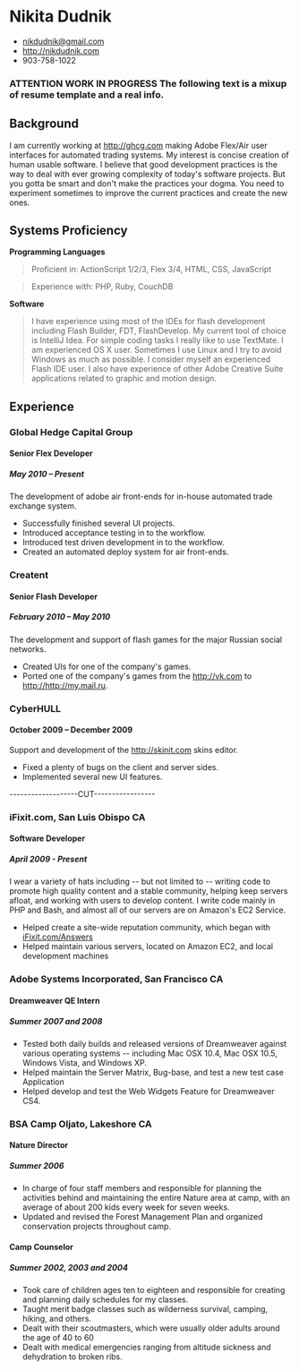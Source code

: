 # Nikita Dudnik

 * <nikdudnik@gmail.com>
 * <http://nikdudnik.com>
 * 903-758-1022

### ATTENTION WORK IN PROGRESS The following text is a mixup of resume template and a real info.

## Background

I am currently working at <http://ghcg.com> making Adobe Flex/Air user interfaces 
for automated trading systems. My interest is concise creation of human usable software.
I believe that good development practices is the way to deal with ever growing complexity of today's software projects. But you gotta be smart and don't make the practices your dogma. You need to experiment sometimes to improve the current practices and create the new ones. 

## Systems Proficiency

**Programming Languages**

 > Proficient in:  ActionScript 1/2/3, Flex 3/4, HTML, CSS, JavaScript

 > Experience with: PHP, Ruby, CouchDB

**Software**

 > I have experience using most of the IDEs for flash development including Flash Builder, FDT, FlashDevelop. My current tool of choice is IntelliJ Idea. For simple coding tasks I really like to use TextMate. I am experienced OS X user. Sometimes I use Linux and I try to avoid Windows as much as possible.
 > I consider myself an experienced Flash IDE user. I also have experience of other Adobe Creative Suite applications related to graphic and motion design.

## Experience


### Global Hedge Capital Group

#### Senior Flex Developer

##### May 2010 – Present

The development of adobe air front-ends for in-house automated trade exchange system.

 * Successfully finished several UI projects. 
 * Introduced acceptance testing in to the workflow.
 * Introduced test driven development in to the workflow.
 * Created an automated deploy system for air front-ends. 

### Creatent

#### Senior Flash Developer

##### February 2010 – May 2010

The development and support of flash games for the major Russian social networks.

 * Created UIs for one of the company's games.
 * Ported one of the company's games from the <http://vk.com> to <http://http://my.mail.ru>.

### CyberHULL

#### October 2009 – December 2009

Support and development of the <http://skinit.com> skins editor.

 * Fixed a plenty of bugs on the client and server sides.
 * Implemented several new UI features.



-------------------CUT-----------------

### iFixit.com, San Luis Obispo CA

#### Software Developer

##### April 2009 - Present

I wear a variety of hats including -- but not limited to -- writing code to promote high quality content and a stable community, helping keep servers afloat, and working with users to develop content. I write code mainly in PHP and Bash, and almost all of our servers are on Amazon's EC2 Service. 

 * Helped create a site-wide reputation community, which began with [iFixit.com/Answers](http://ifixit.com/Answers)
 * Helped maintain various servers, located on Amazon EC2, and local development machines

### Adobe Systems Incorporated, San Francisco CA

#### Dreamweaver QE Intern

##### Summer 2007 and 2008

 * Tested both daily builds and released versions of Dreamweaver against various operating systems -- including Mac OSX 10.4, Mac OSX 10.5, Windows Vista, and Windows XP.
 * Helped maintain the Server Matrix, Bug-base, and test a new test case Application
 * Helped develop and test the Web Widgets Feature for Dreamweaver CS4.

<!--
### California Polytechnic State University, San Luis Obispo CA

#### Computer Science Lab Monitor

##### Sept. 2006 to June 2007

 * Maintained printers and computers for seven labs.

### Sonoma County Information Systems Department, Santa Rosa CA

#### Intern

##### June 2005 to Sept. 2005
 
 * Built and maintained three separate websites, one dealing with unions, one system uptime web application, and one error reporting web form.
-->

### BSA Camp Oljato, Lakeshore CA

#### Nature Director

##### Summer 2006

 * In charge of four staff members and responsible for planning the activities behind and maintaining the entire Nature area at camp, with an average of about 200 kids every week for seven weeks.
 * Updated and revised the Forest Management Plan and organized conservation projects throughout camp.

#### Camp Counselor

##### Summer 2002, 2003 and 2004

 * Took care of children ages ten to eighteen and responsible for creating and planning daily schedules for my classes.
 * Taught merit badge classes such as wilderness survival, camping, hiking, and others.
 * Dealt with their scoutmasters, which were usually older adults around the age of 40 to 60
 * Dealt with medical emergencies ranging from altitude sickness and dehydration to broken ribs.




